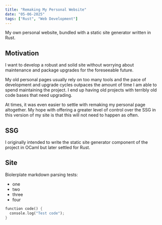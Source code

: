 ```yaml
---
title: "Remaking My Personal Website"
date: "05-06-2025"
tags: ["Rust", "Web Development"]
---
```


My own personal website, bundled with a static site generator written in Rust.

## Motivation

I want to develop a robust and solid site without worrying about maintenance and package upgrades for the foreseeable future.

My old personal pages usually rely on too many tools and the pace of development and upgrade cycles outpaces the amount of time I am able to spend maintaining the project. I end up having old projects with terribly old code bases that need upgrading.

At times, it was even easier to settle with remaking my personal page altogether. My hope with offering a greater level of control over the SSG in this version of my site is that this will not need to happen as often.

## SSG

I originally intended to write the static site generator component of the project in OCaml but later settled for Rust.

## Site

Biolerplate markdown parsing tests: 

- one
- two
- three
- four

```rust
function code() {
  console.log("Test code");
}
```
